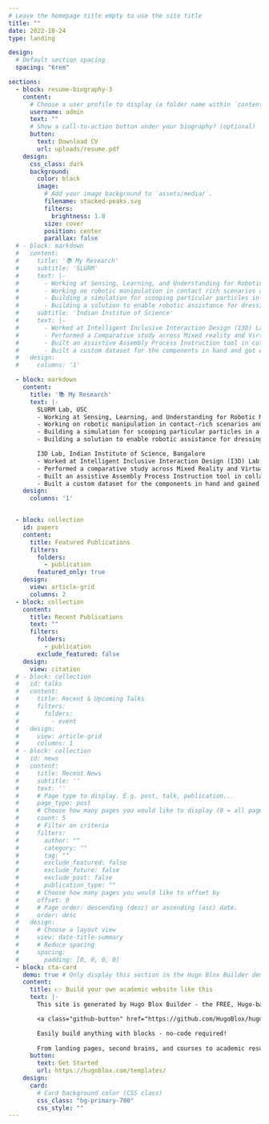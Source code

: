 ```yaml
---
# Leave the homepage title empty to use the site title
title: ""
date: 2022-10-24
type: landing

design:
  # Default section spacing
  spacing: "6rem"

sections:
  - block: resume-biography-3
    content:
      # Choose a user profile to display (a folder name within `content/authors/`)
      username: admin
      text: ""
      # Show a call-to-action button under your biography? (optional)
      button:
        text: Download CV
        url: uploads/resume.pdf
    design:
      css_class: dark
      background:
        color: black
        image:
          # Add your image background to `assets/media/`.
          filename: stacked-peaks.svg
          filters:
            brightness: 1.0
          size: cover
          position: center
          parallax: false
  # - block: markdown
  #   content:
  #     title: '📚 My Research'
  #     subtitle: 'SLURM'
  #     text: |-
  #       - Working at Sensing, Learning, and Understanding for Robotic Manipulation (SLURM) Lab at University of Southern California (USC) on Caregiving Robots, Plant Manipulation
  #       - Working on robotic manipulation in contact rich scenarios and leveraging trajectory optimisation for planning.
  #       - Building a simulation for scooping particular particles in a clustered environment.
  #       - Building a solution to enable robotic assistance for dressing of patients with muscular dystrophe and other neuro immune conditions, as well as working on assistance for sponge bathing a patient, to ensure maximum coverage.
  #     subtitle: 'Indian Institue of Science'
  #     text: |-
  #       - Worked at Intelligent Inclusive Interaction Design (I3D) Lab, CPDM, Indian Institute of Science, Bangalore
  #       - Performed a Comparative study across Mixed reality and Virtual reality based remote welding Digital twin applications and mapping the coordinates defined for welding movement to the robot coordinates using regression technique.
  #       - Built an assistive Assembly Process Instruction tool in collaboration with Collin's Aerospace, where Computer Vision is used to detect the components. Involved extensively in this stage of the project, which enabled me to understand various types of object detection algorithms in Computer Vision, study various object detection models(YOLO V5, YOLO V7, DETR, YOLOV8) and different versions of the same. Instructions and warnings based on a defined Assembly Process are provided to the user in a mixed reality application; after the detection of the components.
  #       - Built a custom dataset for the components in hand and got experience in the various pre-processing steps involved with creating the dataset, with real and synthetic images. Tried different augmentations on the dataset created.   
  #   design:
  #     columns: '1'

  - block: markdown
    content:
      title: '📚 My Research'
      text: |-
        SLURM Lab, USC
        - Working at Sensing, Learning, and Understanding for Robotic Manipulation (SLURM) Lab at University of Southern California (USC) on Caregiving Robots, Plant Manipulation.
        - Working on robotic manipulation in contact-rich scenarios and leveraging trajectory optimization for planning.
        - Building a simulation for scooping particular particles in a clustered environment.
        - Building a solution to enable robotic assistance for dressing patients with muscular dystrophy and other neuro-immune conditions, as well as working on assistance for sponge bathing a patient to ensure maximum coverage.

        I3D Lab, Indian Institute of Science, Bangalore
        - Worked at Intelligent Inclusive Interaction Design (I3D) Lab, CPDM, Indian Institute of Science, Bangalore.
        - Performed a comparative study across Mixed Reality and Virtual Reality-based remote welding Digital Twin applications and mapped the coordinates defined for welding movement to the robot coordinates using a regression technique.
        - Built an assistive Assembly Process Instruction tool in collaboration with Collins Aerospace, where Computer Vision is used to detect the components. Involved extensively in this stage of the project, which enabled understanding of various types of object detection algorithms in Computer Vision, and studying various object detection models (YOLO V5, YOLO V7, DETR, YOLOV8) and different versions of the same.
        - Built a custom dataset for the components in hand and gained experience in the various pre-processing steps involved with creating the dataset, using both real and synthetic images. Tried different augmentations on the dataset created.
    design:
      columns: '1'


  - block: collection
    id: papers
    content:
      title: Featured Publications
      filters:
        folders:
          - publication
        featured_only: true
    design:
      view: article-grid
      columns: 2
  - block: collection
    content:
      title: Recent Publications
      text: ""
      filters:
        folders:
          - publication
        exclude_featured: false
    design:
      view: citation
  # - block: collection
  #   id: talks
  #   content:
  #     title: Recent & Upcoming Talks
  #     filters:
  #       folders:
  #         - event
  #   design:
  #     view: article-grid
  #     columns: 1
  # - block: collection
  #   id: news
  #   content:
  #     title: Recent News
  #     subtitle: ''
  #     text: ''
  #     # Page type to display. E.g. post, talk, publication...
  #     page_type: post
  #     # Choose how many pages you would like to display (0 = all pages)
  #     count: 5
  #     # Filter on criteria
  #     filters:
  #       author: ""
  #       category: ""
  #       tag: ""
  #       exclude_featured: false
  #       exclude_future: false
  #       exclude_past: false
  #       publication_type: ""
  #     # Choose how many pages you would like to offset by
  #     offset: 0
  #     # Page order: descending (desc) or ascending (asc) date.
  #     order: desc
  #   design:
  #     # Choose a layout view
  #     view: date-title-summary
  #     # Reduce spacing
  #     spacing:
  #       padding: [0, 0, 0, 0]
  - block: cta-card
    demo: true # Only display this section in the Hugo Blox Builder demo site
    content:
      title: 👉 Build your own academic website like this
      text: |-
        This site is generated by Hugo Blox Builder - the FREE, Hugo-based open source website builder trusted by 250,000+ academics like you.

        <a class="github-button" href="https://github.com/HugoBlox/hugo-blox-builder" data-color-scheme="no-preference: dark; light: light; dark: dark;" data-icon="octicon-star" data-size="large" data-show-count="true" aria-label="Star HugoBlox/hugo-blox-builder on GitHub">Star</a>

        Easily build anything with blocks - no-code required!
        
        From landing pages, second brains, and courses to academic resumés, conferences, and tech blogs.
      button:
        text: Get Started
        url: https://hugoblox.com/templates/
    design:
      card:
        # Card background color (CSS class)
        css_class: "bg-primary-700"
        css_style: ""
---
```

